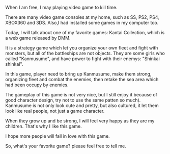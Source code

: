 When I am free, I may playing video game to kill time.

There are many video game consoles at my home, such as SS, PS2, PS4, XBOX360 and 3DS. Also,I had installed some games in my computer too.

Today, I will talk about one of my favorite games: Kantai Collection, which is a web game released by DMM.

It is a strategy game which let you organize your own fleet and fight with monsters, but all of the battleships are not objects. They are some girls who called "Kanmusume", and have power to fight with their enemys: "Shinkai shinkai".

In this game, player need to  bring up Kanmusume, make them strong, organizing fleet and combat the enemies, then retake the sea area which had been occupy by enemies.

The gameplay of this game is not very nice, but I still enjoy it because of good character design, try not to use the same patten so much). Kanmusume is  not only look cute and pretty, but also cultured, it let them look like real people, not just a game character.  

When they grow up and be strong, I will feel very happy as they are my children. That's why I like this game. 

I hope more people will fall in love with this game.

So, what's your favorite game? please feel free to tell me.


